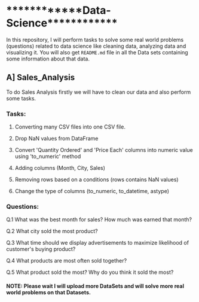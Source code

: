 # **\*\*\*\***\*\*\*\***\*\*\*\***Data-Science**\*\*\*\***\*\*\*\***\*\*\*\***

In this repository, I will perform tasks to solve some real world problems (questions) related to data science like cleaning data, analyzing data and visualizing it.
You will also get `README.md` file in all the Data sets containing some information about that data.

## A] Sales_Analysis

To do Sales Analysis firstly we will have to clean our data and also perform some tasks.

### Tasks:

1. Converting many CSV files into one CSV file.

2. Drop NaN values from DataFrame

3. Convert 'Quantity Ordered' and 'Price Each' columns into numeric value using 'to_numeric' method

4. Adding columns (Month, City, Sales)

5. Removing rows based on a conditions (rows contains NaN values)

6. Change the type of columns (to_numeric, to_datetime, astype)

### Questions:

Q.1 What was the best month for sales? How much was earned that month?

Q.2 What city sold the most product?

Q.3 What time should we display advertisements to maximize likelihood of customer's buying product?

Q.4 What products are most often sold together?

Q.5 What product sold the most? Why do you think it sold the most?

#### NOTE: Please wait I will upload more DataSets and will solve more real world problems on that Datasets.
